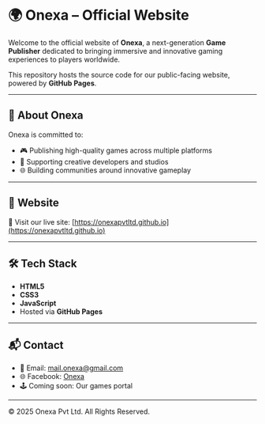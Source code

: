 # 🌍 Onexa – Official Website

Welcome to the official website of **Onexa**, a next-generation **Game Publisher** dedicated to bringing immersive and innovative gaming experiences to players worldwide.

This repository hosts the source code for our public-facing website, powered by **GitHub Pages**.

---

## 🚀 About Onexa
Onexa is committed to:
- 🎮 Publishing high-quality games across multiple platforms  
- 🤝 Supporting creative developers and studios  
- 🌐 Building communities around innovative gameplay  

---

## 📡 Website
🔗 Visit our live site: [https://onexapvtltd.github.io](https://onexapvtltd.github.io)  

---

## 🛠️ Tech Stack
- **HTML5**  
- **CSS3**  
- **JavaScript**  
- Hosted via **GitHub Pages**  

---

## 📬 Contact
- 📧 Email: mail.onexa@gmail.com  
- 🌐 Facebook: [Onexa](https://facebook.com/onexapvtltd)  
- 🕹️ Coming soon: Our games portal  

---

© 2025 Onexa Pvt Ltd. All Rights Reserved.

